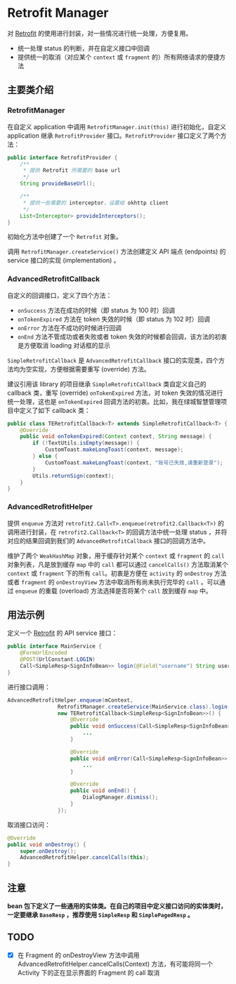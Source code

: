 # Retrofit Manager

对 [Retrofit][1] 的使用进行封装，对一些情况进行统一处理，方便复用。

* 统一处理 status 的判断，并在自定义接口中回调
* 提供统一的取消（对应某个 `context` 或 `fragment` 的）所有网络请求的便捷方法

## 主要类介绍

### RetrofitManager

在自定义 application 中调用 `RetrofitManager.init(this)` 进行初始化，自定义 application 继承 `RetrofitProvider` 接口。`RetrofitProvider` 接口定义了两个方法：

```java
public interface RetrofitProvider {
    /**
     * 提供 Retrofit 所需要的 base url
     */
    String provideBaseUrl();

    /**
     * 提供一些需要的 interceptor，设置给 okhttp client
     */
    List<Interceptor> provideInterceptors();
}
```

初始化方法中创建了一个 `Retrofit` 对象。

调用 `RetrofitManager.createService()` 方法创建定义 API 端点 (endpoints) 的 service 接口的实现 (implementation) 。

### AdvancedRetrofitCallback

自定义的回调接口，定义了四个方法：
* `onSuccess` 方法在成功的时候（即 status 为 100 时）回调
* `onTokenExpired` 方法在 token 失效的时候（即 status 为 102 时）回调
* `onError` 方法在不成功的时候进行回调
* `onEnd` 方法不管成功或者失败或者 token 失效的时候都会回调，该方法的初衷是方便取消 loading 对话框的显示

`SimpleRetrofitCallback` 是 `AdvancedRetrofitCallback` 接口的实现类，四个方法均为空实现，方便根据需要重写 (override) 方法。

建议引用该 library 的项目继承 `SimpleRetrofitCallback` 类自定义自己的 callback 类，重写 (override) `onTokenExpired` 方法，对 token 失效的情况进行统一处理，这也是 `onTokenExpired` 回调方法的初衷。比如，我在绿城智慧管理项目中定义了如下 callback 类：

```java
public class TERetrofitCallback<T> extends SimpleRetrofitCallback<T> {
    @Override
    public void onTokenExpired(Context context, String message) {
        if (!TextUtils.isEmpty(message)) {
            CustomToast.makeLongToast(context, message);
        } else {
            CustomToast.makeLongToast(context, "账号已失效,请重新登录");
        }
        Utils.returnSign(context);
    }
}
```

### AdvancedRetrofitHelper

提供 `enqueue` 方法对 `retrofit2.Call<T>.enqueue(retrofit2.Callback<T>)` 的调用进行封装，在 `retrofit2.Callback<T>` 的回调方法中统一处理 status ，并将对应的结果回调到我们的 `AdvancedRetrofitCallback` 接口的回调方法中。

维护了两个 `WeakHashMap` 对象，用于缓存针对某个 `context` 或 `fragment` 的 `call` 对象列表，凡是放到缓存 `map` 中的 `call` 都可以通过 `cancelCalls()` 方法取消某个 `context` 或 `fragment` 下的所有 `call`。初衷是方便在 `activity` 的 `onDestroy` 方法或者 `fragment` 的 `onDestroyView` 方法中取消所有尚未执行完毕的 `call` 。可以通过 `enqueue` 的重载 (overload) 方法选择是否将某个 `call` 放到缓存 `map` 中。

## 用法示例

定义一个 [Retrofit][1] 的 API service 接口：

```java
public interface MainService {
    @FormUrlEncoded
    @POST(UrlConstant.LOGIN)
    Call<SimpleResp<SignInfoBean>> login(@Field("username") String username, @Field("password") String password);
}
```

进行接口调用：

```java
AdvancedRetrofitHelper.enqueue(mContext,
				RetrofitManager.createService(MainService.class).login(username, password),
				new TERetrofitCallback<SimpleResp<SignInfoBean>>() {
					@Override
					public void onSuccess(Call<SimpleResp<SignInfoBean>> call, SimpleResp<SignInfoBean> resp) {
						...
					}

					@Override
					public void onError(Call<SimpleResp<SignInfoBean>> call, String error) {
						...
					}

					@Override
					public void onEnd() {
						DialogManager.dismiss();
					}
				});
```

取消接口访问：

```java
@Override
public void onDestroy() {
    super.onDestroy();
    AdvancedRetrofitHelper.cancelCalls(this);
}
```

## 注意

**bean 包下定义了一些通用的实体类。在自己的项目中定义接口访问的实体类时，一定要继承 `BaseResp` ，推荐使用 `SimpleResp` 和 `SimplePagedResp` 。**

## TODO

- [x] 在 Fragment 的 onDestroyView 方法中调用 AdvancedRetrofitHelper.cancelCalls(Context) 方法，有可能将同一个 Activity 下的正在显示界面的 Fragment 的 call 取消

[1]: https://github.com/square/retrofit
